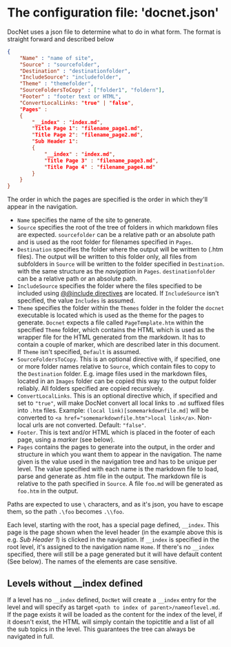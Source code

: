 The configuration file: 'docnet.json'
=====================================

DocNet uses a json file to determine what to do in what form. The format is straight forward and described below

```json
{
    "Name" : "name of site",
    "Source" : "sourcefolder",
    "Destination" : "destinationfolder",
	"IncludeSource": "includefolder",
    "Theme" : "themefolder",
    "SourceFoldersToCopy" : ["folder1", "foldern"],
    "Footer" : "footer text or HTML",
	"ConvertLocalLinks: "true" | "false",
    "Pages" : 
    {
        "__index" : "index.md",
        "Title Page 1": "filename_page1.md", 
        "Title Page 2": "filename_page2.md",
        "Sub Header 1": 
        {
            "__index" : "index.md",
            "Title Page 3" : "filename_page3.md",
            "Title Page 4" : "filename_page4.md"
        }
    }
}
```

The order in which the pages are specified is the order in which they'll appear in the navigation. 

* `Name` specifies the name of the site to generate. 
* `Source` specifies the root of the tree of folders in which markdown files are expected. `sourcefolder` can be a relative path or an absolute path and is used as the root folder for filenames specified in `Pages`. 
* `Destination` specifies the folder where the output will be written to (.htm files). The output will be written to this folder only, all files from subfolders in `Source` will be written to the folder specified in `Destination`. with the same structure as the *navigation* in `Pages`. `destinationfolder` can be a relative path or an absolute path.
* `IncludeSource` specifies the folder where the files specified to be included using [@@include directives](markdownextensions.htm#include-files) are located. If `IncludeSource` isn't specified, the value `Includes` is assumed. 
* `Theme` specifies the folder within the `Themes` folder in the folder the `docnet` executable is located which is used as the theme for the pages to generate. `Docnet` expects a file called `PageTemplate.htm` within the specified `Theme` folder, which contains the HTML which is used as the wrapper file for the HTML generated from the markdown. It has to contain a couple of marker, which are described later in this document. If `Theme` isn't specified, `Default` is assumed.
* `SourceFoldersToCopy`. This is an optional directive with, if specified, one or more folder names relative to `Source`, which contain files to copy to the `Destination` folder. E.g. image files used in the markdown files, located in an `Images` folder can be copied this way to the output folder reliably. All folders specified are copied recursively.
* `ConvertLocalLinks`. This is an optional directive which, if specified and set to `"true"`, will make DocNet convert all local links to `.md` suffixed files into `.htm` files. Example: `(local link)[somemarkdownfile.md]` will be converted to `<a href="somemarkdownfile.htm">local link</a>`. Non-local urls are not converted. Default: `"false"`. 
* `Footer`. This is text and/or HTML which is placed in the footer of each page, using a _marker_ (see below).
* `Pages` contains the pages to generate into the output, in the order and structure in which you want them to appear in the navigation. The name given is the value used in the navigation tree and has to be unique per level. The value specified with each name is the markdown file to load, parse and generate as .htm file in the output. The markdown file is relative to the path specified in `Source`. A file `foo.md` will be generated as `foo.htm` in the output. 

Paths are expected to use `\` characters, and as it's json, you have to escape them, so the path `.\foo` becomes `.\\foo`.

Each level, starting with the root, has a special page defined, `__index`. This page is the page shown when the level header (in the example above this is e.g. _Sub Header 1_) is clicked in the navigation. If `__index` is specified in the root level, it's assigned to the navigation name `Home`. If there's no `__index` specified, there will still be a page generated but it will have default content (See below). The names of the elements are case sensitive.

## Levels without __index defined
If a level has no `__index` defined, `DocNet` will create a `__index` entry for the level and will specify as target `<path to index of parent>/nameoflevel.md`. If the page exists it will be loaded as the content for the index of the level, if it doesn't exist, the HTML will simply contain the topictitle and a list of all the sub topics in the level. This guarantees the tree can always be navigated in full.  
